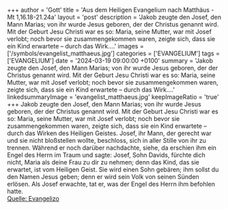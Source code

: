 +++
author = 'Gott'
title = 'Aus dem Heiligen Evangelium nach Matthäus - Mt 1,16.18-21.24a'
layout = 'post'
description = 'Jakob zeugte den Josef, den Mann Marias; von ihr wurde Jesus geboren, der der Christus genannt wird. Mit der Geburt Jesu Christi war es so: Maria, seine Mutter, war mit Josef verlobt; noch bevor sie zusammengekommen waren, zeigte sich, dass sie ein Kind erwartete – durch das Wirk....'
images = ['/symbols/evangelist_matthaeus.jpg']
categories = ['EVANGELIUM']
tags = ['EVANGELIUM']
date = '2024-03-19 09:00:00 +0100'
summary = 'Jakob zeugte den Josef, den Mann Marias; von ihr wurde Jesus geboren, der der Christus genannt wird. Mit der Geburt Jesu Christi war es so: Maria, seine Mutter, war mit Josef verlobt; noch bevor sie zusammengekommen waren, zeigte sich, dass sie ein Kind erwartete – durch das Wirk....'
linkedsummaryImage = 'evangelist_matthaeus.jpg'
keepImageRatio = 'true'
+++
Jakob zeugte den Josef, den Mann Marias; von ihr wurde Jesus geboren, der der Christus genannt wird.
Mit der Geburt Jesu Christi war es so: Maria, seine Mutter, war mit Josef verlobt; noch bevor sie zusammengekommen waren, zeigte sich, dass sie ein Kind erwartete – durch das Wirken des Heiligen Geistes.<!--more-->
Josef, ihr Mann, der gerecht war und sie nicht bloßstellen wollte, beschloss, sich in aller Stille von ihr zu trennen.
Während er noch darüber nachdachte, siehe, da erschien ihm ein Engel des Herrn im Traum und sagte: Josef, Sohn Davids, fürchte dich nicht, Maria als deine Frau zu dir zu nehmen; denn das Kind, das sie erwartet, ist vom Heiligen Geist.
Sie wird einen Sohn gebären; ihm sollst du den Namen Jesus geben; denn er wird sein Volk von seinen Sünden erlösen.
Als Josef erwachte, tat er, was der Engel des Herrn ihm befohlen hatte.<br> [Quelle: Evangelizo](https://evangeliumtagfuertag.org/DE/gospel)